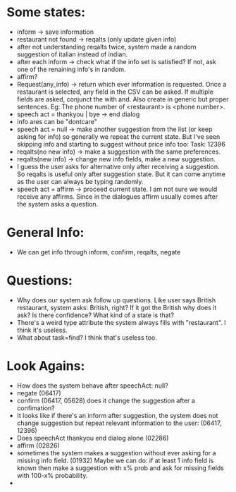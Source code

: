 # Some states:
* inform -> save information
* restaurant not found -> reqalts (only update given info)
* after not understanding reqalts twice, system made a random suggestion of italian instead of indian.
* after each inform -> check what if the info set is satisfied? If not, ask one of the renaining info's in random.
* affirm?
* Request(any_info) -> return which ever information is requested. Once a restaurant is selected, any field in the CSV can be asked. If multiple fields are asked, conjunct the with and. Also create in generic but proper sentences. Eg: The phone number of \<restaurant\> is \<phone number\>.
* speech act = thankyou | bye -> end dialog
* info ares can be "dontcare"
* speech act = null -> make another suggestion from the list (or keep asking for info) so generally we repeat the current state. But I've seen skipping info and starting to suggest without price info too: Task: 12396
* reqalts(no new info) -> make a suggestion with the same preferences.
* reqalts(new info) -> change new info fields, make a new suggestion.
* I guess the user asks for alternative only after receiving a suggestion. So reqalts is useful only after suggestion state. But it can come anytime as the user can always be typing randomly.
* speech act = affirm -> proceed current state. I am not sure we would receive any affirms. Since in the dialogues affirm usually comes after the system asks a question.



# General Info:
* We can get info through inform, confirm, reqalts, negate


# Questions:
* Why does our system ask follow up questions. Like user says British restaurant, system asks: British, right? If it got the British why does it ask? Is there confidence? What kind of a state is that?
* There's a weird type attribute the system always fills with "restaurant". I think it's useless.
* What about task=find? I think that's useless too.


# Look Agains:
* How does the system behave after speechAct: null?
* negate (06417)
* confirm (06417, 05628) does it change the suggestion after a confimation?
* It looks like if there's an inform after suggestion, the system does not change suggestion but repeat relevant information to the user: (06417, 12396)
* Does speechAct thankyou end dialog alone (02286)
* affirm (02826)
* sometimes the system makes a suggestion without ever asking for a missing info field. (01932) Maybe we can do: if at least 1 info field is known then make a suggestion with x% prob and ask for missing fields with 100-x% probability.
* 
